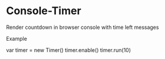 # Console-Timer
Render countdown in browser console with time left messages

Example

var timer = new Timer()
timer.enable()
timer.run(10)

